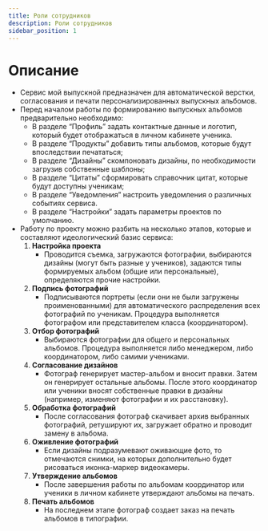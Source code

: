 ```yaml
---
title: Роли сотрудников
description: Роли сотрудников
sidebar_position: 1
---
```


# Описание
* Сервис мой выпускной предназначен для автоматической верстки, согласования и печати персонализированных выпускных альбомов.
* Перед началом работы по формированию выпускных альбомов предварительно необходимо:
    + В разделе “Профиль” задать контактные данные и логотип, который будет отображаться в личном кабинете ученика.
    + В разделе “Продукты” добавить типы альбомов, которые будут впоследствии печататься;
    + В разделе “Дизайны” скомпоновать дизайны, по необходимости загрузив собственные шаблоны;
    + В разделе “Цитаты” сформировать справочник цитат, которые будут доступны ученикам;
    + В разделе “Уведомления” настроить уведомления о различных событиях сервиса.
    + В разделе “Настройки” задать параметры проектов по умолчанию.
* Работу по проекту можно разбить на несколько этапов, которые и составляют идеологический базис сервиса:
    1. __Настройка проекта__
        * Проводится съемка, загружаются фотографии, выбираются дизайны (могут быть разные у учеников), задаются типы формируемых альбом (общие или персональные), определяются прочие настройки.
    2. __Подпись фотографий__
        * Подписываются портреты (если они не были загружены проименованными) для автоматического распределения всех фотографий по ученикам. Процедура выполняется фотографом или представителем класса (координатором).
    3. __Отбор фотографий__
        * Выбираются фотографии для общего и персональных альбомов. Процедура выполняется либо менеджером, либо координатором, либо самими учениками.
    4. __Согласование дизайнов__
        * Фотограф генерирует мастер-альбом и вносит правки. Затем он генерирует остальные альбомы. После этого координатор или ученики вносят собственные правки в дизайны (например, изменяют фотографии и их расстановку).
    5. __Обработка фотографий__
        * После согласования фотограф скачивает архив выбранных фотографий, ретушируют их, загружает обратно и проводит замену в альбома.
    6. __Оживление фотографий__
        * Если дизайны подразумевают оживающие фото, то отмечаются снимки, на которых дополнительно будет рисоваться иконка-маркер видеокамеры.
    7. __Утверждение альбомов__
        * После завершения работы по альбомам координатор или ученики в личном кабинете утверждают альбомы на печать.
    8. __Печать альбомов__
        * На последнем этапе фотограф создает заказ на печать альбомов в типографии.